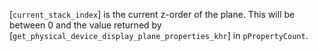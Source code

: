 [`current_stack_index`] is the current z-order of the plane.
This will be between 0 and the value returned by
[`get_physical_device_display_plane_properties_khr`] in
`pPropertyCount`.
